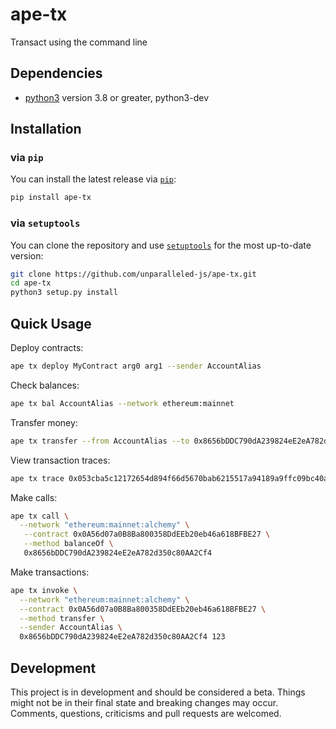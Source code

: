 # ape-tx

Transact using the command line

## Dependencies

* [python3](https://www.python.org/downloads) version 3.8 or greater, python3-dev

## Installation

### via `pip`

You can install the latest release via [`pip`](https://pypi.org/project/pip/):

```bash
pip install ape-tx
```

### via `setuptools`

You can clone the repository and use [`setuptools`](https://github.com/pypa/setuptools) for the most up-to-date version:

```bash
git clone https://github.com/unparalleled-js/ape-tx.git
cd ape-tx
python3 setup.py install
```

## Quick Usage

Deploy contracts:

```bash
ape tx deploy MyContract arg0 arg1 --sender AccountAlias
```

Check balances:

```bash
ape tx bal AccountAlias --network ethereum:mainnet
```

Transfer money:

```bash
ape tx transfer --from AccountAlias --to 0x8656bDDC790dA239824eE2eA782d350c80AA2Cf4 --value "1 ETH"
```

View transaction traces:

```bash
ape tx trace 0x053cba5c12172654d894f66d5670bab6215517a94189a9ffc09bc40a589ec04d
```

Make calls:

```bash
ape tx call \
  --network "ethereum:mainnet:alchemy" \
   --contract 0x0A56d07a0B8Ba800358DdEEb20eb46a618BFBE27 \
   --method balanceOf \
   0x8656bDDC790dA239824eE2eA782d350c80AA2Cf4
```

Make transactions:

```bash
ape tx invoke \
  --network "ethereum:mainnet:alchemy" \
  --contract 0x0A56d07a0B8Ba800358DdEEb20eb46a618BFBE27 \
  --method transfer \
  --sender AccountAlias \
  0x8656bDDC790dA239824eE2eA782d350c80AA2Cf4 123
```

## Development

This project is in development and should be considered a beta.
Things might not be in their final state and breaking changes may occur.
Comments, questions, criticisms and pull requests are welcomed.
